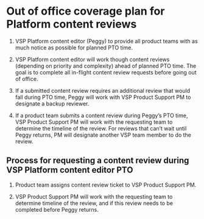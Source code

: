 # Out of office coverage plan for Platform content reviews


1. VSP Platform content editor (Peggy) to provide all product teams with as much notice as possible for planned PTO time. 

2. VSP Platform content editor will work though content reviews (depending on priority and complexity) ahead of planned PTO time. The goal is to complete all in-flight content review requests before going out of office. 

3. If a submitted content review requires an additional review that would fall during PTO time, Peggy will work with VSP Product Support PM to designate a backup reviewer. 

4. If a product team submits a content review during Peggy’s PTO time, VSP Product Support PM will work with the requesting team to determine the timeline of the review. For reviews that can’t wait until Peggy returns, PM will designate another VSP team member to do the review. 


## Process for requesting a content review during VSP Platform content editor PTO

1. Product team assigns content review ticket to VSP Product Support PM. 

2. VSP Product Support PM will work with the requesting team to determine timeline of the review, and if this review needs to be completed before Peggy returns. 

